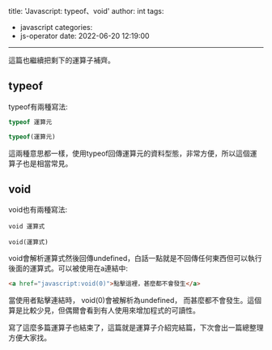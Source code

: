 title: 'Javascript: typeof、void'
author: int
tags:
  - javascript
categories:
  - js-operator
date: 2022-06-20 12:19:00
---
這篇也繼續把剩下的運算子補齊。

## typeof

typeof有兩種寫法:

```js
typeof 運算元

typeof(運算元)
```

這兩種意思都一樣，使用typeof回傳運算元的資料型態，非常方便，所以這個運算子也是相當常見。

## void

void也有兩種寫法:

```
void 運算式

void(運算式)
```

void會解析運算式然後回傳undefined，白話一點就是不回傳任何東西但可以執行後面的運算式。可以被使用在a連結中:
```html
<a href="javascript:void(0)">點擊這裡，甚麼都不會發生</a>
```
當使用者點擊連結時， void(0)會被解析為undefined， 而甚麼都不會發生。這個算是比較少見，但偶爾會看到有人使用來增加程式的可讀性。

寫了這麼多篇運算子也結束了，這篇就是運算子介紹完結篇，下次會出一篇總整理方便大家找。